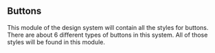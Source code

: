 ## Buttons

This module of the design system will contain all the styles for buttons. There are about 6 different types of buttons in this system. All of those styles will be found in this module. 
